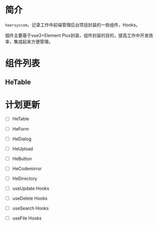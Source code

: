 # 简介
`heersyscom`，记录工作中前端管理后台项目封装的一些组件，Hooks。

插件主要基于vue3+Element Plus封装，组件封装的目的，提高工作中开发效率，集成起来方便管理。
# 组件列表
##  HeTable

# 计划更新
- [ ] HeTable
- [ ] HeForm
- [ ] HeDialog
- [ ] HeUpload
- [ ] HeButton
- [ ] HeCodemirror
- [ ] HeDirectory
- [ ] useUpdate Hooks
- [ ] useDelete Hooks
- [ ] useSearch Hooks
- [ ] useFile Hooks
  
